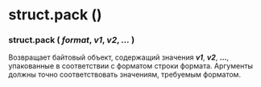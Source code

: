 # struct.pack \(\)

### struct.pack \( _format_, _v1_, _v2_, _..._ \)

Возвращает байтовый объект, содержащий значения _**v1**_, _**v2**_, **…**, упакованные в соответствии с форматом строки формата. Аргументы должны точно соответствовать значениям, требуемым форматом.

